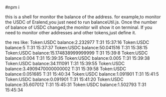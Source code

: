 #npm i

this is a shell for monitor the balance of the address.
for example,to monitor the USDC of Eralend,you just need to run balanceUtil.js.
Once the number of balance of USDC changed,the monitor will show it on terminal.
If you need to monitor other addresses and other tokens,just define it.

the res like:
Token:USDC  balance:2.232977  T:31 15:37:16
Token:USDC  balance:5  T:31 15:37:37
Token:USDC  balance:50.041516  T:31 15:38:15
Token:USDC  balance:15.174838999999999  T:31 15:39:8
Token:USDC  balance:0.004  T:31 15:39:35
Token:USDC  balance:0.005  T:31 15:39:38
Token:USDC  balance:34.111091  T:31 15:39:55
Token:USDC  balance:3.4909470000000002  T:31 15:39:58
Token:USDC  balance:0.051685  T:31 15:40:34
Token:USDC  balance:1.091901  T:31 15:41:5
Token:USDC  balance:0.091901  T:31 15:41:20
Token:USDC  balance:35.607012  T:31 15:45:31
Token:USDC  balance:1.502793  T:31 15:45:34
